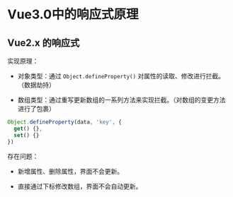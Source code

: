 # Vue3.0中的响应式原理

## Vue2.x 的响应式

实现原理：

- 对象类型：通过 `Object.defineProperty()` 对属性的读取、修改进行拦截。（数据劫持）

- 数组类型：通过重写更新数组的一系列方法来实现拦截。（对数组的变更方法进行了包裹）

```js
Object.defineProperty(data, 'key', {
  get() {},
  set() {}
})
```

存在问题：

- 新增属性、删除属性，界面不会更新。

- 直接通过下标修改数组，界面不会自动更新。
